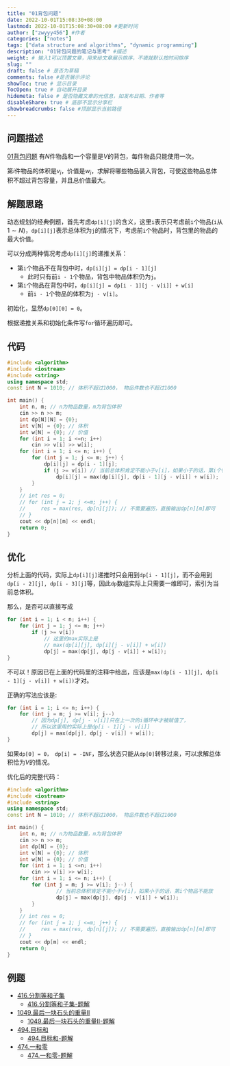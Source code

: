 ```yaml
---
title: "01背包问题"
date: 2022-10-01T15:08:30+08:00
lastmod: 2022-10-01T15:08:30+08:00 #更新时间
author: ["zwyyy456"] #作者
categories: ["notes"]
tags: ["data structure and algorithms", "dynamic programming"]
description: "01背包问题的笔记与思考" #描述
weight: # 输入1可以顶置文章，用来给文章展示排序，不填就默认按时间排序
slug: ""
draft: false # 是否为草稿
comments: false #是否展示评论
showToc: true # 显示目录
TocOpen: true # 自动展开目录
hidemeta: false # 是否隐藏文章的元信息，如发布日期、作者等
disableShare: true # 底部不显示分享栏
showbreadcrumbs: false #顶部显示当前路径
---
```

## 问题描述
[01背包问题](https://www.acwing.com/problem/content/2/)
有$N$件物品和一个容量是$V$的背包，每件物品只能使用一次。

第$i$件物品的体积是$v_i$，价值是$w_i$，求解将哪些物品装入背包，可使这些物品总体积不超过背包容量，并且总价值最大。

## 解题思路
动态规划的经典例题，首先考虑`dp[i][j]`的含义，这里`i`表示只考虑前`i`个物品(`i`从$1\sim N$)，`dp[i][j]`表示总体积为`j`的情况下，考虑前`i`个物品时，背包里的物品的最大价值。

可以分成两种情况考虑`dp[i][j]`的递推关系：
- 第`i`个物品不在背包中时，`dp[i][j] = dp[i - 1][j]`
    - 此时只有前`i - 1`个物品，背包中物品体积仍为`j`。
- 第`i`个物品在背包中时，`dp[i][j] = dp[i - 1][j - v[i]] + w[i]`
    - 前`i - 1`个物品的体积为`j - v[i]`。

初始化，显然`dp[0][0] = 0`。

根据递推关系和初始化条件写`for`循环遍历即可。

## 代码
```cpp
#include <algorithm>
#include <iostream>
#include <string>
using namespace std;
const int N = 1010; // 体积不超过1000， 物品件数也不超过1000

int main() {
    int n, m; // n为物品数量，m为背包体积
    cin >> n >> m;
    int dp[N][N] = {0};
    int v[N] = {0}; // 体积
    int w[N] = {0}; // 价值
    for (int i = 1; i <=n; i++)
        cin >> v[i] >> w[i];
    for (int i = 1; i <= n; i++) {
        for (int j = 1; j <= m; j++) {
            dp[i][j] = dp[i - 1][j];
            if (j >= v[i]) // 当前总体积肯定不能小于v[i]，如果小于的话，第i个物品不能放
                dp[i][j] = max(dp[i][j], dp[i - 1][j - v[i]] + w[i]);
        }
    }
    // int res = 0;
    // for (int j = 1; j <=m; j++) {
    //     res = max(res, dp[n][j]); // 不需要遍历，直接输出dp[n][m]即可
    // }
    cout << dp[n][m] << endl;
    return 0;
}
```

## 优化
分析上面的代码，实际上`dp[i][j]`递推时只会用到`dp[i - 1][j]`，而不会用到`dp[i - 2][j], dp[i - 3][j]`等，因此`dp`数组实际上只需要一维即可，索引为当前总体积。

那么，是否可以直接写成
```cpp
for (int i = 1; i < n; i++) {
    for (int j = 1; j <= m; j++)
        if (j >= v[i])
            // 这里的max实际上是
            // max(dp[i][j], dp[i][j - v[i]] + w[i])
            dp[j] = max(dp[j], dp[j - v[i]] + w[i]);  
}
```

不可以！原因已在上面的代码里的注释中给出，应该是`max(dp[i - 1][j], dp[i - 1][j - v[i]] + w[i])`才对。

正确的写法应该是:
```cpp
for (int i = 1; i <= n; i++) {
    for (int j = m; j >= v[i]; j--)
        // 因为dp[j], dp[j - v[i]]只在上一次的i循环中才被赋值了，
        // 所以这里用的实际上是dp[i - 1][j - v[i]]
        dp[j] = max(dp[j], dp[j - v[i]] + w[i]); 
}
```

如果`dp[0] = 0， dp[i] = -INF`，那么状态只能从`dp[0]`转移过来，可以求解总体积恰为$V$的情况。

优化后的完整代码：
```cpp
#include <algorithm>
#include <iostream>
#include <string>
using namespace std;
const int N = 1010; // 体积不超过1000， 物品件数也不超过1000

int main() {
    int n, m; // n为物品数量，m为背包体积
    cin >> n >> m;
    int dp[N] = {0};
    int v[N] = {0}; // 体积
    int w[N] = {0}; // 价值
    for (int i = 1; i <=n; i++)
        cin >> v[i] >> w[i];
    for (int i = 1; i <= n; i++) {
        for (int j = m; j >= v[i]; j--) {
                // 当前总体积肯定不能小于v[i]，如果小于的话，第i个物品不能放
                dp[j] = max(dp[j], dp[j - v[i]] + w[i]);
        }
    }
    // int res = 0;
    // for (int j = 1; j <=m; j++) {
    //     res = max(res, dp[n][j]); // 不需要遍历，直接输出dp[n][m]即可
    // }
    cout << dp[m] << endl;
    return 0;
}
```

## 例题
- [416.分割等和子集](https://leetcode.cn/problems/partition-equal-subset-sum/)
    - [416.分割等和子集-题解](https://zwyyy456.vercel.app/zh/posts/tech/416.partition-equal-subset-sum)
- [1049.最后一块石头的重量II](https://leetcode.cn/problems/last-stone-weight-ii/)
    - [1049.最后一块石头的重量II-题解](https://zwyyy456.vercel.app/zh/posts/tech/1049.last-stone-weight-ii/)
- [494.目标和](https://leetcode.cn/problems/target-sum/)
    - [494.目标和-题解](https://zwyyy456.vercel.app/zh/posts/tech/494.target-sum/)
- [474.一和零](https://leetcode.cn/problems/ones-and-zeroes/)
    - [474.一和零-题解](https://zwyyy456.vercel.app/zh/posts/tech/474.ones-and-zeroes/)
